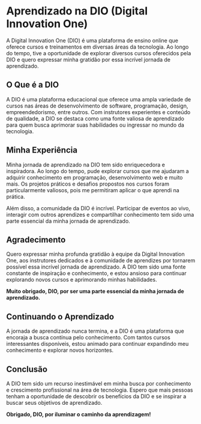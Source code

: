 # Aprendizado na DIO (Digital Innovation One)

A Digital Innovation One (DIO) é uma plataforma de ensino online que oferece cursos e treinamentos em diversas áreas da tecnologia. Ao longo do tempo, tive a oportunidade de explorar diversos cursos oferecidos pela DIO e quero expressar minha gratidão por essa incrível jornada de aprendizado.

## O Que é a DIO

A DIO é uma plataforma educacional que oferece uma ampla variedade de cursos nas áreas de desenvolvimento de software, programação, design, empreendedorismo, entre outros. Com instrutores experientes e conteúdo de qualidade, a DIO se destaca como uma fonte valiosa de aprendizado para quem busca aprimorar suas habilidades ou ingressar no mundo da tecnologia.

## Minha Experiência

Minha jornada de aprendizado na DIO tem sido enriquecedora e inspiradora. Ao longo do tempo, pude explorar cursos que me ajudaram a adquirir conhecimento em programação, desenvolvimento web e muito mais. Os projetos práticos e desafios propostos nos cursos foram particularmente valiosos, pois me permitiram aplicar o que aprendi na prática.

Além disso, a comunidade da DIO é incrível. Participar de eventos ao vivo, interagir com outros aprendizes e compartilhar conhecimento tem sido uma parte essencial da minha jornada de aprendizado.

## Agradecimento

Quero expressar minha profunda gratidão à equipe da Digital Innovation One, aos instrutores dedicados e à comunidade de aprendizes por tornarem possível essa incrível jornada de aprendizado. A DIO tem sido uma fonte constante de inspiração e conhecimento, e estou ansioso para continuar explorando novos cursos e aprimorando minhas habilidades.

**Muito obrigado, DIO, por ser uma parte essencial da minha jornada de aprendizado.**

## Continuando o Aprendizado

A jornada de aprendizado nunca termina, e a DIO é uma plataforma que encoraja a busca contínua pelo conhecimento. Com tantos cursos interessantes disponíveis, estou animado para continuar expandindo meu conhecimento e explorar novos horizontes.

## Conclusão

A DIO tem sido um recurso inestimável em minha busca por conhecimento e crescimento profissional na área de tecnologia. Espero que mais pessoas tenham a oportunidade de descobrir os benefícios da DIO e se inspirar a buscar seus objetivos de aprendizado.

**Obrigado, DIO, por iluminar o caminho da aprendizagem!**
